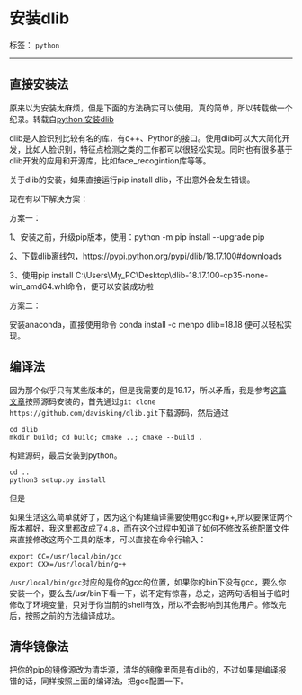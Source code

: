 ﻿# 安装dlib

标签： `python`

---  
## 直接安装法 

原来以为安装太麻烦，但是下面的方法确实可以使用，真的简单，所以转载做一个纪录。转载自[python 安装dlib][1]

<div class="htmledit_views" id="content_views">
                <p><span style="font-family:'-apple-system', 'SF UI Text', Arial, 'PingFang SC', 'Hiragino Sans GB', 'Microsoft YaHei', 'WenQuanYi Micro Hei', sans-serif, SimHei, SimSun;">dlib是人脸识别比较有名的库，有c++、Python的接口。使用dlib可以大大简化开发，比如人脸识别，特征点检测之类的工作都可以很轻松实现。同时也有很多基于dlib开发的应用和开源库，比如face_recogintion库</span><span style="font-family:'-apple-system', 'SF UI Text', Arial, 'PingFang SC', 'Hiragino Sans GB', 'Microsoft YaHei', 'WenQuanYi Micro Hei', sans-serif, SimHei, SimSun;">等等。</span></p><p><span style="font-family:'-apple-system', 'SF UI Text', Arial, 'PingFang SC', 'Hiragino Sans GB', 'Microsoft YaHei', 'WenQuanYi Micro Hei', sans-serif, SimHei, SimSun;">关于dlib的安装，如果直接运行pip install dlib，不出意外会发生错误。</span></p><p><span style="font-family:'-apple-system', 'SF UI Text', Arial, 'PingFang SC', 'Hiragino Sans GB', 'Microsoft YaHei', 'WenQuanYi Micro Hei', sans-serif, SimHei, SimSun;">现在有以下解决方案：</span></p><p><span style="font-family:'-apple-system', 'SF UI Text', Arial, 'PingFang SC', 'Hiragino Sans GB', 'Microsoft YaHei', 'WenQuanYi Micro Hei', sans-serif, SimHei, SimSun;">方案一：</span></p><p><span style="font-family:'-apple-system', 'SF UI Text', Arial, 'PingFang SC', 'Hiragino Sans GB', 'Microsoft YaHei', 'WenQuanYi Micro Hei', sans-serif, SimHei, SimSun;">1、安装之前，升级pip版本，使用：<span style="font-family:'-apple-system', 'SF UI Text', Arial, 'PingFang SC', 'Hiragino Sans GB', 'Microsoft YaHei', 'WenQuanYi Micro Hei', sans-serif, SimHei, SimSun;">python -m pip install --upgrade pip</span></span></p><p><span style="font-family:'-apple-system', 'SF UI Text', Arial, 'PingFang SC', 'Hiragino Sans GB', 'Microsoft YaHei', 'WenQuanYi Micro Hei', sans-serif, SimHei, SimSun;"><span style="font-family:'-apple-system', 'SF UI Text', Arial, 'PingFang SC', 'Hiragino Sans GB', 'Microsoft YaHei', 'WenQuanYi Micro Hei', sans-serif, SimHei, SimSun;">2、</span></span><span style="font-family:'-apple-system', 'SF UI Text', Arial, 'PingFang SC', 'Hiragino Sans GB', 'Microsoft YaHei', 'WenQuanYi Micro Hei', sans-serif, SimHei, SimSun;">下载dlib离线包，https://pypi.python.org/pypi/dlib/18.17.100#downloads</span></p><p><span style="font-family:'-apple-system', 'SF UI Text', Arial, 'PingFang SC', 'Hiragino Sans GB', 'Microsoft YaHei', 'WenQuanYi Micro Hei', sans-serif, SimHei, SimSun;">3、使用pip install&nbsp;<span style="font-family:'-apple-system', 'SF UI Text', Arial, 'PingFang SC', 'Hiragino Sans GB', 'Microsoft YaHei', 'WenQuanYi Micro Hei', sans-serif, SimHei, SimSun;">C:\Users\My_PC\Desktop\dlib-18.17.100-cp35-none-win_amd64.whl命令，便可以安装成功啦</span></span></p><p><span style="font-family:'-apple-system', 'SF UI Text', Arial, 'PingFang SC', 'Hiragino Sans GB', 'Microsoft YaHei', 'WenQuanYi Micro Hei', sans-serif, SimHei, SimSun;"><span style="font-family:'-apple-system', 'SF UI Text', Arial, 'PingFang SC', 'Hiragino Sans GB', 'Microsoft YaHei', 'WenQuanYi Micro Hei', sans-serif, SimHei, SimSun;">方案二：</span></span></p><p><span style="font-family:'-apple-system', 'SF UI Text', Arial, 'PingFang SC', 'Hiragino Sans GB', 'Microsoft YaHei', 'WenQuanYi Micro Hei', sans-serif, SimHei, SimSun;"><span style="font-family:'-apple-system', 'SF UI Text', Arial, 'PingFang SC', 'Hiragino Sans GB', 'Microsoft YaHei', 'WenQuanYi Micro Hei', sans-serif, SimHei, SimSun;">安装anaconda，直接使用命令 conda install -c menpo dlib=18.18 便可以轻松实现。</span></span></p>            </div> 
                
## 编译法  

因为那个似乎只有某些版本的，但是我需要的是19.17，所以矛盾，我是参考[这篇文章][2]按照源码安装的，首先通过`git clone https://github.com/davisking/dlib.git`下载源码，然后通过  

    cd dlib
    mkdir build; cd build; cmake ..; cmake --build .  
    
构建源码，最后安装到python。   

    cd ..
    python3 setup.py install  
    
但是  

如果生活这么简单就好了，因为这个构建编译需要使用gcc和g++,所以要保证两个版本都好，我这里都改成了`4.8`，而在这个过程中知道了如何不修改系统配置文件来直接修改这两个工具的版本，可以直接在命令行输入：  

    export CC=/usr/local/bin/gcc
    export CXX=/usr/local/bin/g++    
    
`/usr/local/bin/gcc`对应的是你的gcc的位置，如果你的bin下没有gcc，要么你安装一个，要么去/usr/bin下看一下，说不定有惊喜，总之，这两句话相当于临时修改了环境变量，只对于你当前的shell有效，所以不会影响到其他用户。修改完后，按照之前的方法编译成功。 

## 清华镜像法   

把你的pip的镜像源改为清华源，清华的镜像里面是有dlib的，不过如果是编译报错的话，同样按照上面的编译法，把gcc配置一下。
    
    




  [1]: https://blog.csdn.net/suyingiiie234/article/details/79653948
  [2]: https://gist.github.com/ageitgey/629d75c1baac34dfa5ca2a1928a7aeaf
